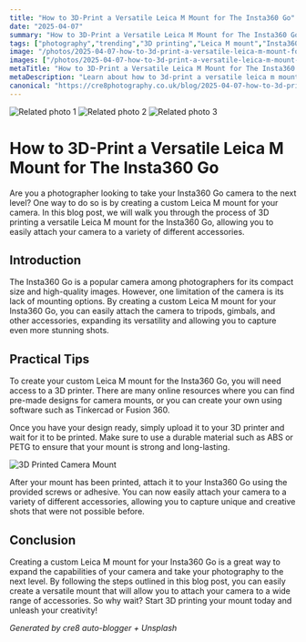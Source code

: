 ```yaml
---
title: "How to 3D-Print a Versatile Leica M Mount for The Insta360 Go"
date: "2025-04-07"
summary: "How to 3D-Print a Versatile Leica M Mount for The Insta360 Go - A trending topic in photography."
tags: ["photography","trending","3D printing","Leica M mount","Insta360 Go","camera mount","accessories","tripod","gimbals","3D printer"]
image: "/photos/2025-04-07-how-to-3d-print-a-versatile-leica-m-mount-for-the-insta360-go-1.jpg"
images: ["/photos/2025-04-07-how-to-3d-print-a-versatile-leica-m-mount-for-the-insta360-go-1.jpg","/photos/2025-04-07-how-to-3d-print-a-versatile-leica-m-mount-for-the-insta360-go-2.jpg","/photos/2025-04-07-how-to-3d-print-a-versatile-leica-m-mount-for-the-insta360-go-3.jpg"]
metaTitle: "How to 3D-Print a Versatile Leica M Mount for The Insta360 Go | cre8 Photography"
metaDescription: "Learn about how to 3d-print a versatile leica m mount for the insta360 go in photography with practical tips and insights."
canonical: "https://cre8photography.co.uk/blog/2025-04-07-how-to-3d-print-a-versatile-leica-m-mount-for-the-insta360-go"
---
```



<div class="grid grid-cols-1 sm:grid-cols-2 md:grid-cols-3 gap-4">
  <img src="/photos/2025-04-07-how-to-3d-print-a-versatile-leica-m-mount-for-the-insta360-go-1.jpg" alt="Related photo 1" class="w-full rounded-lg" />
<img src="/photos/2025-04-07-how-to-3d-print-a-versatile-leica-m-mount-for-the-insta360-go-2.jpg" alt="Related photo 2" class="w-full rounded-lg" />
<img src="/photos/2025-04-07-how-to-3d-print-a-versatile-leica-m-mount-for-the-insta360-go-3.jpg" alt="Related photo 3" class="w-full rounded-lg" />
</div>


# How to 3D-Print a Versatile Leica M Mount for The Insta360 Go

Are you a photographer looking to take your Insta360 Go camera to the next level? One way to do so is by creating a custom Leica M mount for your camera. In this blog post, we will walk you through the process of 3D printing a versatile Leica M mount for the Insta360 Go, allowing you to easily attach your camera to a variety of different accessories.

## Introduction

The Insta360 Go is a popular camera among photographers for its compact size and high-quality images. However, one limitation of the camera is its lack of mounting options. By creating a custom Leica M mount for your Insta360 Go, you can easily attach the camera to tripods, gimbals, and other accessories, expanding its versatility and allowing you to capture even more stunning shots.

## Practical Tips

To create your custom Leica M mount for the Insta360 Go, you will need access to a 3D printer. There are many online resources where you can find pre-made designs for camera mounts, or you can create your own using software such as Tinkercad or Fusion 360.

Once you have your design ready, simply upload it to your 3D printer and wait for it to be printed. Make sure to use a durable material such as ABS or PETG to ensure that your mount is strong and long-lasting.

![3D Printed Camera Mount](/path/to/image)

After your mount has been printed, attach it to your Insta360 Go using the provided screws or adhesive. You can now easily attach your camera to a variety of different accessories, allowing you to capture unique and creative shots that were not possible before.

## Conclusion

Creating a custom Leica M mount for your Insta360 Go is a great way to expand the capabilities of your camera and take your photography to the next level. By following the steps outlined in this blog post, you can easily create a versatile mount that will allow you to attach your camera to a wide range of accessories. So why wait? Start 3D printing your mount today and unleash your creativity!

*Generated by cre8 auto-blogger + Unsplash*
